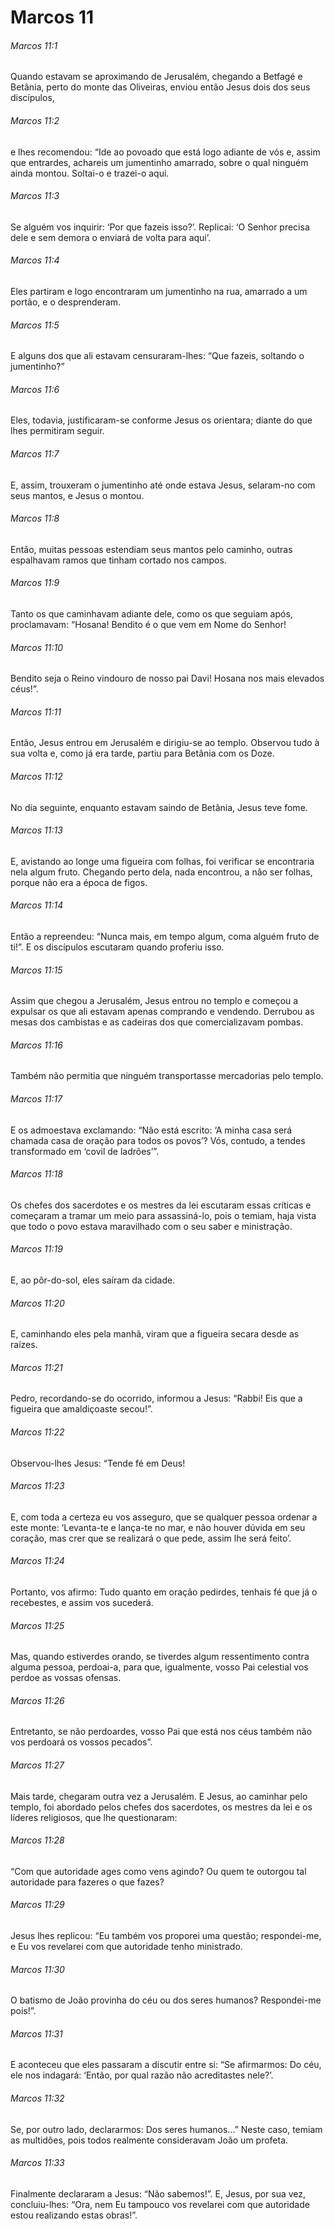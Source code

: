 # Marcos 11

###### Marcos 11:1

Quando estavam se aproximando de Jerusalém, chegando a Betfagé e Betânia, perto do monte das Oliveiras, enviou então Jesus dois dos seus discípulos,

###### Marcos 11:2

e lhes recomendou: “Ide ao povoado que está logo adiante de vós e, assim que entrardes, achareis um jumentinho amarrado, sobre o qual ninguém ainda montou. Soltai-o e trazei-o aqui.

###### Marcos 11:3

Se alguém vos inquirir: ‘Por que fazeis isso?’. Replicai: ‘O Senhor precisa dele e sem demora o enviará de volta para aqui’.

###### Marcos 11:4

Eles partiram e logo encontraram um jumentinho na rua, amarrado a um portão, e o desprenderam.

###### Marcos 11:5

E alguns dos que ali estavam censuraram-lhes: “Que fazeis, soltando o jumentinho?”

###### Marcos 11:6

Eles, todavia, justificaram-se conforme Jesus os orientara; diante do que lhes permitiram seguir.

###### Marcos 11:7

E, assim, trouxeram o jumentinho até onde estava Jesus, selaram-no com seus mantos, e Jesus o montou.

###### Marcos 11:8

Então, muitas pessoas estendiam seus mantos pelo caminho, outras espalhavam ramos que tinham cortado nos campos.

###### Marcos 11:9

Tanto os que caminhavam adiante dele, como os que seguiam após, proclamavam: “Hosana! Bendito é o que vem em Nome do Senhor!

###### Marcos 11:10

Bendito seja o Reino vindouro de nosso pai Davi! Hosana nos mais elevados céus!”.

###### Marcos 11:11

Então, Jesus entrou em Jerusalém e dirigiu-se ao templo. Observou tudo à sua volta e, como já era tarde, partiu para Betânia com os Doze.

###### Marcos 11:12

No dia seguinte, enquanto estavam saindo de Betânia, Jesus teve fome.

###### Marcos 11:13

E, avistando ao longe uma figueira com folhas, foi verificar se encontraria nela algum fruto. Chegando perto dela, nada encontrou, a não ser folhas, porque não era a época de figos.

###### Marcos 11:14

Então a repreendeu: “Nunca mais, em tempo algum, coma alguém fruto de ti!”. E os discípulos escutaram quando proferiu isso.

###### Marcos 11:15

Assim que chegou a Jerusalém, Jesus entrou no templo e começou a expulsar os que ali estavam apenas comprando e vendendo. Derrubou as mesas dos cambistas e as cadeiras dos que comercializavam pombas.

###### Marcos 11:16

Também não permitia que ninguém transportasse mercadorias pelo templo.

###### Marcos 11:17

E os admoestava exclamando: “Não está escrito: ‘A minha casa será chamada casa de oração para todos os povos’? Vós, contudo, a tendes transformado em ‘covil de ladrões’”.

###### Marcos 11:18

Os chefes dos sacerdotes e os mestres da lei escutaram essas críticas e começaram a tramar um meio para assassiná-lo, pois o temiam, haja vista que todo o povo estava maravilhado com o seu saber e ministração.

###### Marcos 11:19

E, ao pôr-do-sol, eles saíram da cidade.

###### Marcos 11:20

E, caminhando eles pela manhã, viram que a figueira secara desde as raízes.

###### Marcos 11:21

Pedro, recordando-se do ocorrido, informou a Jesus: “Rabbi! Eis que a figueira que amaldiçoaste secou!”.

###### Marcos 11:22

Observou-lhes Jesus: “Tende fé em Deus!

###### Marcos 11:23

E, com toda a certeza eu vos asseguro, que se qualquer pessoa ordenar a este monte: ‘Levanta-te e lança-te no mar, e não houver dúvida em seu coração, mas crer que se realizará o que pede, assim lhe será feito’.

###### Marcos 11:24

Portanto, vos afirmo: Tudo quanto em oração pedirdes, tenhais fé que já o recebestes, e assim vos sucederá.

###### Marcos 11:25

Mas, quando estiverdes orando, se tiverdes algum ressentimento contra alguma pessoa, perdoai-a, para que, igualmente, vosso Pai celestial vos perdoe as vossas ofensas.

###### Marcos 11:26

Entretanto, se não perdoardes, vosso Pai que está nos céus também não vos perdoará os vossos pecados”.

###### Marcos 11:27

Mais tarde, chegaram outra vez a Jerusalém. E Jesus, ao caminhar pelo templo, foi abordado pelos chefes dos sacerdotes, os mestres da lei e os líderes religiosos, que lhe questionaram:

###### Marcos 11:28

“Com que autoridade ages como vens agindo? Ou quem te outorgou tal autoridade para fazeres o que fazes?

###### Marcos 11:29

Jesus lhes replicou: “Eu também vos proporei uma questão; respondei-me, e Eu vos revelarei com que autoridade tenho ministrado.

###### Marcos 11:30

O batismo de João provinha do céu ou dos seres humanos? Respondei-me pois!”.

###### Marcos 11:31

E aconteceu que eles passaram a discutir entre si: “Se afirmarmos: Do céu, ele nos indagará: ‘Então, por qual razão não acreditastes nele?’.

###### Marcos 11:32

Se, por outro lado, declararmos: Dos seres humanos...” Neste caso, temiam as multidões, pois todos realmente consideravam João um profeta.

###### Marcos 11:33

Finalmente declararam a Jesus: “Não sabemos!”. E, Jesus, por sua vez, concluiu-lhes: “Ora, nem Eu tampouco vos revelarei com que autoridade estou realizando estas obras!”.

